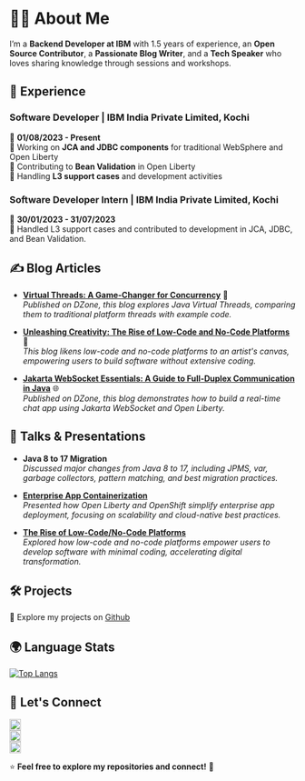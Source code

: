 

# 👨‍💻 About Me
I’m a **Backend Developer at IBM** with 1.5 years of experience, an **Open Source Contributor**, a **Passionate Blog Writer**, and a **Tech Speaker** who loves sharing knowledge through sessions and workshops.  

## 💼 Experience

### **Software Developer | IBM India Private Limited, Kochi**
📅 **01/08/2023 - Present**  
🔹 Working on **JCA and JDBC components** for traditional WebSphere and Open Liberty  
🔹 Contributing to **Bean Validation** in Open Liberty  
🔹 Handling **L3 support cases** and development activities  

### **Software Developer Intern | IBM India Private Limited, Kochi**
📅 **30/01/2023 - 31/07/2023**  
🔹 Handled L3 support cases and contributed to development in JCA, JDBC, and Bean Validation.


## ✍️ Blog Articles  

- **[Virtual Threads: A Game-Changer for Concurrency](https://dzone.com/articles/virtual-threads-in-java)** 🧵  
  *Published on DZone, this blog explores Java Virtual Threads, comparing them to traditional platform threads with example code.*  

- **[Unleashing Creativity: The Rise of Low-Code and No-Code Platforms](https://medium.com/@sweettypdevassy2001/unleashing-creativity-the-rise-of-low-code-and-no-code-platforms-8c09bd10261b)** 🎨  
  *This blog likens low-code and no-code platforms to an artist's canvas, empowering users to build software without extensive coding.*  

- **[Jakarta WebSocket Essentials: A Guide to Full-Duplex Communication in Java](https://dzone.com/articles/jakarta-websocket-essentials)** 🌐  
  *Published on DZone, this blog demonstrates how to build a real-time chat app using Jakarta WebSocket and Open Liberty.*  


## 🎤 Talks & Presentations  

- **Java 8 to 17 Migration**  
  *Discussed major changes from Java 8 to 17, including JPMS, var, garbage collectors, pattern matching, and best migration practices.*   

- **[Enterprise App Containerization](https://drive.google.com/file/d/1W0UCDC9BBQ7YDIIuHImIP9wP6dcdKa_Z/view)**  
  *Presented how Open Liberty and OpenShift simplify enterprise app deployment, focusing on scalability and cloud-native best practices.*  

- **[The Rise of Low-Code/No-Code Platforms](https://drive.google.com/file/d/1WPZutUhxL7Ex-ucdeeiF8MmH-Uvf_i6o/view)**  
  *Explored how low-code and no-code platforms empower users to develop software with minimal coding, accelerating digital transformation.*  


## 🛠️ Projects  
🔗 Explore my projects on [Github](https://github.com/sweettypdevassy) 



## 🌍 Language Stats  
[![Top Langs](https://github-readme-stats.vercel.app/api/top-langs/?username=sweettypdevassy&theme=radical)](https://github.com/anuraghazra/github-readme-stats)

## 💌 Let's Connect  
<a href="mailto:sweettypdevassy91@gmail.com"><img src="https://img.icons8.com/fluent/48/000000/email.png" width="20px" alt="Email" title="Email" /></a>  
<a href="https://sweettypdevassy.github.io/portfolio-website/"><img src="https://img.icons8.com/fluent/48/000000/domain.png" width="20px" alt="Website" title="Website" /></a>     
<a href="https://www.linkedin.com/in/sweetty-p-devassy/"><img src="https://img.icons8.com/fluent/48/000000/linkedin.png" width="20px" alt="LinkedIn" title="LinkedIn" /></a>

⭐ **Feel free to explore my repositories and connect!** 🚀
